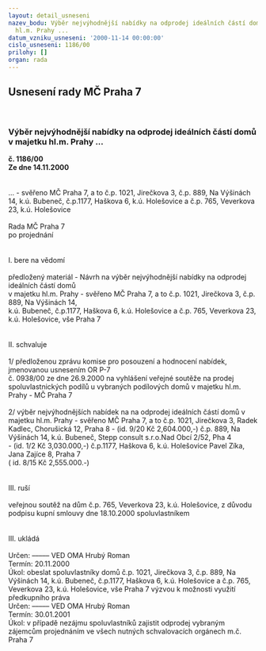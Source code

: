 ```yaml
---
layout: detail_usneseni
nazev_bodu: Výběr nejvýhodnější nabídky na odprodej ideálních částí domů v majetku
  hl.m. Prahy ...
datum_vzniku_usneseni: '2000-11-14 00:00:00'
cislo_usneseni: 1186/00
prilohy: []
organ: rada
---
```

<div id="ucUsn_pList" class="usn">
	<span><h2>Usnesení rady MČ Praha 7 </h2>
<br></span><div class="standBody">
<span><h3>Výběr nejvýhodnější nabídky na odprodej ideálních částí domů v majetku hl.m. Prahy ...</h3></span><div class="center">
		<strong>č. 1186/00</strong><br>
	</div>
<div class="center">
		<strong>Ze dne 14.11.2000</strong><br><br>
	</div>
<br>... - svěřeno MČ Praha 7, a to č.p. 1021, Jirečkova 3, č.p. 889, Na Výšinách 14, k.ú. Bubeneč, č.p.1177, Haškova 6, k.ú. Holešovice a č.p. 765, Veverkova 23, k.ú. Holešovice<br><br>Rada MČ Praha 7<br>po projednání<br><br><br>I.	bere na vědomí<br><br> předložený materiál - Návrh na výběr nejvýhodnější nabídky na odprodej ideálních částí domů <br>v majetku hl.m. Prahy - svěřeno MČ Praha 7, a to č.p. 1021, Jirečkova 3, č.p. 889, Na Výšinách 14, <br>k.ú. Bubeneč, č.p.1177, Haškova 6, k.ú. Holešovice a č.p. 765, Veverkova 23, k.ú. Holešovice, vše Praha 7<br><br><br>II.	schvaluje <br><br>1/ předloženou zprávu komise pro posouzení a hodnocení nabídek, jmenovanou usnesením OR P-7 <br>č. 0938/00 ze dne 26.9.2000 na vyhlášení veřejné soutěže na prodej spoluvlastnických podílů u vybraných podílových domů v majetku hl.m. Prahy - MČ Praha 7<br><br>2/ výběr nejvýhodnějších nabídek na na odprodej ideálních částí domů v majetku hl.m. Prahy - svěřeno MČ Praha 7, a to č.p. 1021, Jirečkova 3, Radek Kadlec, Chorušická 12, Praha 8  -  (id. 9/20 Kč 2,604.000,-)  č.p. 889, Na Výšinách 14, k.ú. Bubeneč, Stepp consult s.r.o.Nad Obcí 2/52, Pha 4 <br>- (id. 1/2 Kč 3,030.000,-)  č.p.1177, Haškova 6, k.ú. Holešovice Pavel Zíka, Jana Zajíce 8, Praha 7 <br>( id. 8/15 Kč 2,555.000.-)<br><br><br>III.	ruší <br><br>veřejnou soutěž na dům č.p. 765, Veverkova 23, k.ú. Holešovice,  z důvodu podpisu kupní smlouvy dne 18.10.2000 spoluvlastníkem<br><br><br>III.	ukládá <br><br> Určen:	–––––	VED OMA Hrubý Roman<br>Termín: 20.11.2000<br>Úkol:	obeslat spoluvlastníky domů  č.p. 1021, Jirečkova 3, č.p. 889, Na Výšinách 14, k.ú. Bubeneč, č.p.1177, Haškova 6, k.ú. Holešovice a č.p. 765, Veverkova 23, k.ú. Holešovice, vše Praha 7 výzvou k možnosti využití předkupního práva<br>  Určen:	–––––	VED OMA Hrubý Roman<br>Termín: 30.01.2001<br>Úkol:	v případě nezájmu spoluvlastníků zajistit odprodej vybraným zájemcům projednáním ve všech nutných schvalovacích orgánech m.č. Praha 7<br>  </div>
</div>
